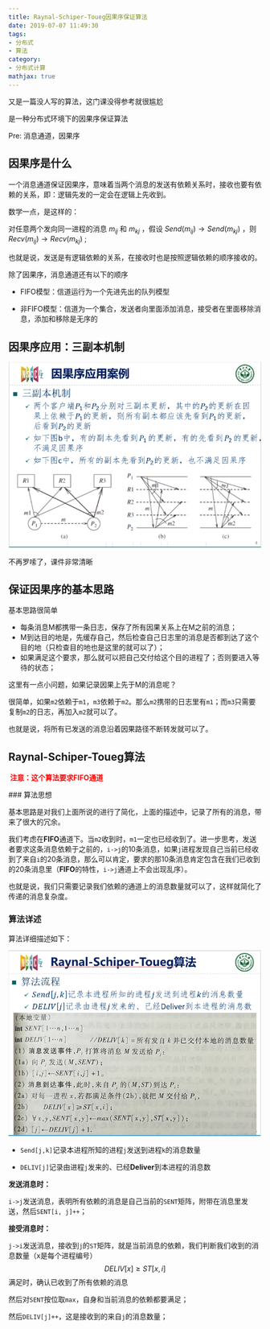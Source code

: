 ```yaml
---
title: Raynal-Schiper-Toueg因果序保证算法
date: 2019-07-07 11:49:30
tags:
- 分布式
- 算法
category: 
- 分布式计算
mathjax: true
---
```




又是一篇没人写的算法，这门课没得参考就很尴尬

是一种分布式环境下的因果序保证算法

Pre: 消息通道，因果序

<!-- more -->



## 因果序是什么

一个消息通道保证因果序，意味着当两个消息的发送有依赖关系时，接收也要有依赖的关系，即：逻辑先发的一定会在逻辑上先收到。

数学一点，是这样的：

对任意两个发向同一进程的消息 $m_{ij}$ 和 $m_{kj}$  ，假设 $Send(m_{ij})\rightarrow Send(m_{kj})$ ，则 $Recv(m_{ij})\rightarrow Recv(m_{kj})$ ;

也就是说，发送是有逻辑依赖的关系，在接收时也是按照逻辑依赖的顺序接收的。

除了因果序，消息通道还有以下的顺序

* FIFO模型：信道运行为一个先进先出的队列模型

* 非FIFO模型：信道为一个集合，发送者向里面添加消息，接受者在里面移除消息，添加和移除是无序的



## 因果序应用：三副本机制

![1562480347865](Raynal-Schiper-Toueg因果序保证算法/1562480347865.png)

不再罗嗦了，课件非常清晰



## 保证因果序的基本思路

基本思路很简单

* 每条消息M都携带一条日志，保存了所有因果关系上在M之前的消息；
* M到达目的地是，先缓存自己，然后检查自己日志里的消息是否都到达了这个目的地（只检查目的地也是这里的就可以了）；
* 如果满足这个要求，那么就可以把自己交付给这个目的进程了；否则要进入等待的状态；



这里有一点小问题，如果记录因果上先于M的消息呢？

很简单，如果`m2`依赖于`m1`，`m3`依赖于`m2`。那么`m2`携带的日志里有`m1`；而`m3`只需要复制`m2`的日志，再加入`m2`就可以了。

也就是说，将所有已发送的消息沿着因果路径不断转发就可以了。



## Raynal-Schiper-Toueg算法

<p style="color:red;font-weight:bold;" > 注意：这个算法要求FIFO通道 </p>
### 算法思想

基本思路是对我们上面所说的进行了简化，上面的描述中，记录了所有的消息，带来了很大的冗余。

我们考虑在**FIFO**通道下。当`m2`收到时，`m1`一定也已经收到了。进一步思考，发送者要求这条消息依赖于之前的，`i->j`的10条消息，如果`j`进程发现自己当前已经收到了来自`i`的20条消息，那么可以肯定，要求的那10条消息肯定包含在我们已收到的20条消息里（**FIFO**的特性，`i->j`通道上不会出现乱序）。

也就是说，我们只需要记录我们依赖的通道上的消息数量就可以了，这样就简化了传递的消息复杂度。

### 算法详述

算法详细描述如下：

![1562481429579](Raynal-Schiper-Toueg因果序保证算法/1562481429579.png)

* `Send[j,k]`记录本进程所知的进程`j`发送到进程`k`的消息数量

* `DELIV[j]`记录由进程`j`发来的、已经**Deliver**到本进程的消息数

**发送消息时：**

`i->j`发送消息，表明所有依赖的消息是自己当前的`SENT`矩阵，附带在消息里发送，然后`SENT[i, j]++`；

**接受消息时：**

`j->i`发送消息，接收到`j`的`ST`矩阵，就是当前消息的依赖，我们判断我们收到的消息数量（x是每个进程编号）
$$
DELIV[x] \geq ST[x, i]
$$
满足时，确认已收到了所有依赖的消息

然后对`SENT`按位取`max`，自身和当前消息的依赖都要满足；

然后`DELIV[j]++`，这是接收到的来自`j`的消息数量；


